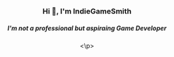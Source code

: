 <div align="center" style="background-image: url(background-size: cover; background-position: center; padding: 20px;">
    <p>
        <h3>Hi 👋, I'm IndieGameSmith</h3>
        <h5>I'm not a professional but aspiraing Game Developer</h5>
    <\p>
</div>
